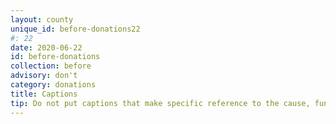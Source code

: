 ```yaml
---
layout: county 
unique_id: before-donations22
#: 22
date: 2020-06-22
id: before-donations
collection: before
advisory: don't
category: donations
title: Captions
tip: Do not put captions that make specific reference to the cause, fund, leftist ideology, or protest.
---
```

